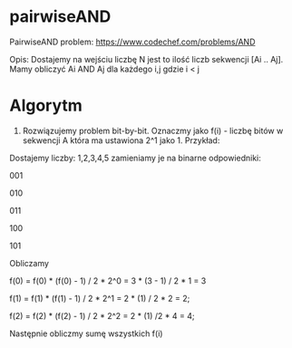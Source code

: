 # pairwiseAND

PairwiseAND problem: https://www.codechef.com/problems/AND

Opis: 
Dostajemy na wejściu liczbę N jest to ilość liczb sekwencji [Ai .. Aj]. Mamy obliczyć Ai AND Aj dla każdego i,j gdzie i < j

# Algorytm
1. Rozwiązujemy problem bit-by-bit. Oznaczmy jako f(i) - liczbę bitów w sekwencji A która ma ustawiona 2^1 jako 1. Przykład:

Dostajemy liczby: 1,2,3,4,5 zamieniamy je na binarne odpowiedniki:

001

010

011

100

101

Obliczamy 

f(0) = f(0) * (f(0) - 1) / 2 * 2^0 = 3 * (3 - 1) / 2 * 1 = 3

f(1) = f(1) * (f(1) - 1) / 2 * 2^1 = 2 * (1) / 2 * 2 = 2;

f(2) = f(2) * (f(2) - 1) / 2 * 2^2 = 2 * (1) /2 * 4 = 4; 

Następnie obliczmy sumę wszystkich f(i)